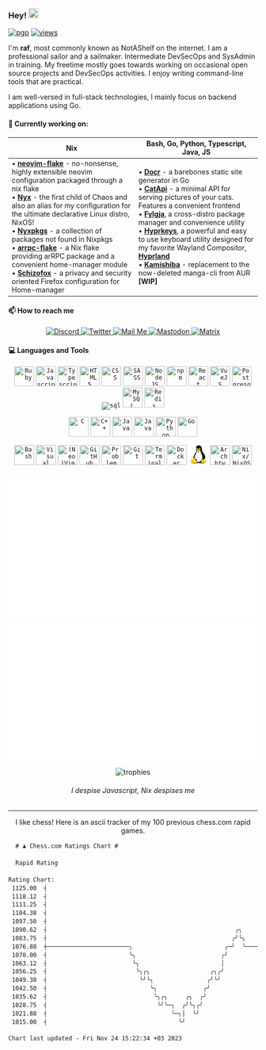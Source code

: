 ### Hey! <img src="../assets/Hi.gif" width="20px" height="20px">

[![pgp](https://img.shields.io/badge/pgp-0xBA46BCC36E912922-313131?style=flat&labelColor=545454&color=313131)](https://github.com/notashelf.gpg) [![views](https://komarev.com/ghpvc/?username=notashelf&style=flat&color=313131&label=views)](https://github.com/notashelf)

I'm **raf**, most commonly known as NotAShelf on the internet. I am a professional sailor and a sailmaker. Intermediate DevSecOps and SysAdmin in training.
My freetime mostly goes towards working on occasional open source projects and DevSecOps activities. I enjoy writing command-line tools that are practical.

I am well-versed in full-stack technologies, I mainly focus on backend applications using Go.

#### 🔭 Currently working on:

| **Nix**                                                                                                                                                                                                                                                                                                                    | **Bash**, **Go**, **Python**, **Typescript**, **Java**, **JS**                                                                                                                                                                                                                                                                                                                                                                                                                                                                                                                                                                                                                                             |
| -------------------------------------------------------------------------------------------------------------------------------------------------------------------------------------------------------------------------------------------------------------------------------------------------------------------------- | ---------------------------------------------------------------------------------------------------------------------------------------------------------------------------------------------------------------------------------------------------------------------------------------------------------------------------------------------------------------------------------------------------------------------------------------------------------------------------------------------------------------------------------------------------------------------------------------------------------------------------------------------------------------------------------------------------------- |
| • [**neovim-flake**](https://github.com/notashelf/neovim-flake) - no-nonsense, highly extensible neovim configuration packaged through a nix flake<br> • [**Nyx**](https://github.com/notashelf/nyx) - the first child of Chaos and also an alias for my configuration for the ultimate declarative Linux distro, NixOS!<br> • [**Nyxpkgs**](https://github.com/notashelf/nyxkgs) - a collection of packages not found in Nixpkgs<br> • [**arrpc-flake**](https://github.com/NotAShelf/arrpc-flake) - a Nix flake providing arRPC package and a convenient home-manager module<br>• [**Schizofox**](https://github.com/schizofox/schizofox) - a privacy and security oriented Firefox configuration for Home-manager | • [**Docr**](https://github.com/notashelf/docr) - a barebones static site generator in Go<br>• [**CatApi**](https://github.com/notashelf/catApi) - a minimal API for serving pictures of your cats. Features a convenient frontend<br>• [**Fylgja**](https://github.com/hyprland-communştyf/Fylgja), a cross-distro package manager and convenience utility<br>• [**Hyprkeys**](https://github.com/hyprland-community/Hyprkeys), a powerful and easy to use keyboard utility designed for my favorite Wayland Compositor, [**Hyprland**](https://github.com/hyprwm/Hyprland)<br>• [**Kamishiba**](https://github.com/notashelf/kamishiba) - replacement to the now-deleted manga-cli from AUR **[WIP]**<br> |

#### 📫 How to reach me

<p align="center">
 <a href="https://discord.gg/TS6w3TYZRM">
   <img title="Discord" src="../main/assets/icons/discord.svg" width="3.5%">
 </a>
 <a href="https://twitter.com/NotAShelf">
   <img title="Twitter" src="../main/assets/icons/twitter.svg" width="3.5%">
 </a>
 <a href="mailto:me@notashelf.dev">
   <img title="Mail Me" src="../main/assets/icons/gmail.svg" width="3.5%">
 </a>
 <a href="https://social.notashelf.dev/@raf">
   <img title="Mastodon" src="../main/assets/icons/mastodon.svg" width="3.5%">
 </a>
 <a href="https://matrix.to/#/@raf:notashelf.dev">
   <img title="Matrix" src="../main/assets/icons/matrix.svg" width="3.5%">
 </a>
</p>

#### 💻 Languages and Tools

<p align="center">
  <code><img title="Ruby" height="40" width="40" src="../main/assets/icons/ruby.png"></code>
  <code><img title="Javascript" height="40" width="40" src="../main/assets/icons/Javascript.png"></code>
  <code><img title="Typescript" height="40" width="40" src="../main/assets/icons/typescript.png"></code>
  <code><img title="HTML5" height="40" width="40" src="../main/assets/icons/html5.svg"></code>
  <code><img title="CSS" height="40" width="40" src="../main/assets/icons/css.svg"></code>
  <code><img title="SASS" height="40" width="40" src="../main/assets/icons/sass.svg"></code>
  <code><img title="NodeJS" height="40" width="40" src="../main/assets/icons/nodejs.png"></code>
  <code><img title="npm" height="40" width="40" src="../main/assets/icons/npm.svg"></code>
  <code><img title="React" height="40" width="40" src="../main/assets/icons/react-original-wordmark.svg"></code>
  <code><img title="VueJS" height="40" width="40" src="../main/assets/icons/vuejs-original-wordmark.svg"></code>
  <code><img title="Postgresql" height="40" width="40" src="../main/assets/icons/postgresql.png"></code>
  <code><img title="SQL" height="40" width="40" src="../main/assets/icons/sql.png" alt="sql"></code>
  <code><img title="MySQL" height="40" width="40" src="../main/assets/icons/mysql.svg"></code>
  <code><img title="Redis" height="40" width="40" src="../main/assets/icons/redis.png"></code>
</p>
<p align="center">
  <code><img title="C" height="40" width="40" src="../main/assets/icons/c.svg"></code>
  <code><img title="C++" height="40" width="40"  src="../main/assets/icons/cpp.svg"></code>
  <code><img title="Java" height="40" width="40" src="../main/assets/icons/java.png"></code>
  <code><img title="Java" height="40" width="40" src="../main/assets/icons/kotlin.png"></code>
  <code><img title="Python" height="40" width="40" src="../main/assets/icons/python-original.svg"></code>
  <code><img title="Go" height="40" width="40" src="../main/assets/icons/go.png"></code>
</p>

<p align="center">
  <code><img title="Bash" height="40" width="40" src="../main/assets/icons/bash.png"></code>
  <code><img title="Visual Studio Code" height="40" width="40" src="../main/assets/icons/vscode.png"></code>
  <code><img title="(Neo)Vim" height="40" width="40" src="../main/assets/icons/vim.png"></code>
  <code><img title="GitHub" height="40" width="40" src="../main/assets/icons/github.svg"></code>
  <code><img title="Problem Solving" height="40" width="40" src="../main/assets/icons/problemSolving.png"></code>
  <code><img title="Git" height="40" width="40" src="../main/assets/icons/git-original.svg"></code>
  <code><img title="Terminal" height="40" width="40" src="../main/assets/icons/terminal.png"></code>
  <code><img title="Docker" height="40" width="40" src="../main/assets/icons/docker.png"></code>
  <code><img title="Linux" height="40" width="40" src="https://raw.githubusercontent.com/devicons/devicon/master/icons/linux/linux-original.svg"></code>
  <code><img title="Arch btw" height="40" width="40" src="../main/assets/icons/arch.svg" href="https://aur.archlinux.org/account/notashelf"></code>
  <code><img title="Nix/NixOS" height="40" width="40" src="../main/assets/icons/nix-snowflake.svg"></code>
</p>

<p align="center">
   <img title="overview" src="https://github.com/NotAShelf/NotAShelf/blob/output/generated/overview.svg">
   <img title="languages" src="https://github.com/NotAShelf/NotAShelf/blob/output/generated/languages.svg">
   <img title="trophies" src="https://github-profile-trophy.vercel.app/?username=NotAShelf&theme=onedark&no-frame=false&row=1&&margin-w=20&no-bg=true">
</p>

<h6 align="center">I despise Javascript, Nix despises me</h6>

---

<p align="center">I like chess! Here is an ascii tracker of my 100 previous chess.com rapid games.</p>

```txt
  # ♟︎ Chess.com Ratings Chart #

  Rapid Rating

Rating Chart:
 1125.00  ┤
 1118.12  ┤                                                                                    ╭╮╭╮╭╮
 1111.25  ┤                                                                                   ╭╯╰╯╰╯╰╮╭╮
 1104.38  ┤                                                                                  ╭╯      ╰╯╰─╮
 1097.50  ┤                                                                                 ╭╯           ╰╮╭╮╭
 1090.62  ┤                                                     ╭╮                          │             ╰╯╰╯
 1083.75  ┤                                                    ╭╯╰╮                   ╭╮╭╮ ╭╯
 1076.88  ┼───────────────────────╮                          ╭─╯  ╰───╮            ╭╮╭╯╰╯╰─╯
 1070.00  ┤                       ╰╮                        ╭╯        ╰╮     ╭─╮╭╮╭╯╰╯
 1063.12  ┤                        ╰╮                       │          ╰─╮  ╭╯ ╰╯╰╯
 1056.25  ┤                         ╰╮╭╮                 ╭╮╭╯            │  │
 1049.38  ┤                          ╰╯╰╮               ╭╯╰╯             ╰╮╭╯
 1042.50  ┤                             ╰╮             ╭╯                 ╰╯
 1035.62  ┤                              ╰╮╭╮     ╭╮  ╭╯
 1028.75  ┤                               ╰╯╰─╮  ╭╯╰╮╭╯
 1021.88  ┤                                   ╰─╮│  ╰╯
 1015.00  ┤                                     ╰╯

Chart last updated - Fri Nov 24 15:22:34 +03 2023
```


